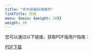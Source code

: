 ```yaml
---
title: "华为容器存储套件"
linkTitle: 文档
menu: {main: {weight: 20}}
weight: 20
---
```


您可以通过以下链接，获取PDF版用户指南：

<a class="btn btn-lg btn-secondary me-3 mb-4" href="https://github.com/Huawei/eSDK_K8S_Plugin/blob/master/docs/eSDK%20Huawei%20Storage%20Kubernetes%20CSI%20Plugins%20V4.6.0%20%E7%94%A8%E6%88%B7%E6%8C%87%E5%8D%97%2002.pdf">
  PDF下载 <i class="fa-solid fa-file-pdf"></i>
</a>
